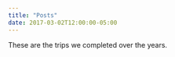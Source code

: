 ```yaml
---
title: "Posts"
date: 2017-03-02T12:00:00-05:00
---
```

These are the trips we completed over the years.
